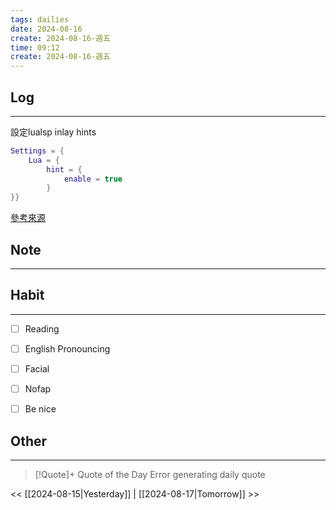 ```yaml
---
tags: dailies  
date: 2024-08-16
create: 2024-08-16-週五
time: 09:12
create: 2024-08-16-週五
---
```


## Log
---
設定lualsp inlay hints
```lua
Settings = { 
    Lua = { 
        hint = {
            enable = true
        }
}}
```
[參考來源](https://www.reddit.com/r/neovim/comments/14e41rb/today_on_nightly_native_lsp_inlay_hint_support/)



## Note
---


## Habit
---
- [ ] Reading
- [ ] English Pronouncing
- [ ] Facial
- [ ] Nofap
- [ ] Be nice


## Other
---

> [!Quote]+ Quote of the Day
> Error generating daily quote

<< [[2024-08-15|Yesterday]] | [[2024-08-17|Tomorrow]] >>